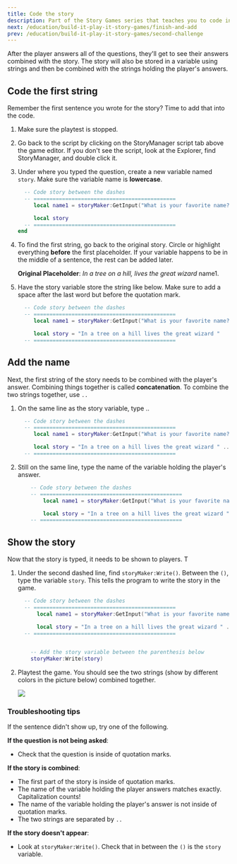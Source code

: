 ```yaml
---
title: Code the story
description: Part of the Story Games series that teaches you to code in Roblox. Use string variables and concatenation to code the story script.
next: /education/build-it-play-it-story-games/finish-and-add
prev: /education/build-it-play-it-story-games/second-challenge
---
```


After the player answers all of the questions, they'll get to see their answers combined with the story. The story will also be stored in a variable using strings and then be combined with the strings holding the player's answers.

## Code the first string

Remember the first sentence you wrote for the story? Time to add that into the code.

1. Make sure the playtest is stopped.
2. Go back to the script by clicking on the StoryManager script tab above the game editor. If you don't see the script, look at the Explorer, find StoryManager, and double click it.
3. Under where you typed the question, create a new variable named `story`. Make sure the variable name is **lowercase**.

   ```lua
     -- Code story between the dashes
     -- =============================================
        local name1 = storyMaker:GetInput("What is your favorite name?")

        local story
     -- =============================================
   end
   ```

4. To find the first string, go back to the original story. Circle or highlight everything **before** the first placeholder. If your variable happens to be in the middle of a sentence, the rest can be added later.

   **Original Placeholder**: _In a tree on a hill, lives the great wizard_ name1.

5. Have the story variable store the string like below. Make sure to add a space after the last word but before the quotation mark.

   ```lua
     -- Code story between the dashes
     -- =============================================
        local name1 = storyMaker:GetInput("What is your favorite name?")

        local story = "In a tree on a hill lives the great wizard "
     -- =============================================
   ```

## Add the name

Next, the first string of the story needs to be combined with the player's answer. Combining things together is called **concatenation**. To combine the two strings together, use `..`

1. On the same line as the story variable, type ..

   ```lua
     -- Code story between the dashes
     -- =============================================
        local name1 = storyMaker:GetInput("What is your favorite name?")

        local story = "In a tree on a hill lives the great wizard " ..
     -- =============================================
   ```

2. Still on the same line, type the name of the variable holding the player's answer.

   ```lua
       -- Code story between the dashes
       -- =============================================
           local name1 = storyMaker:GetInput("What is your favorite name?")

           local story = "In a tree on a hill lives the great wizard " .. name1
       -- =============================================
   ```

## Show the story

Now that the story is typed, it needs to be shown to players. T

1. Under the second dashed line, find `storyMaker:Write()`. Between the `()`, type the variable `story`. This tells the program to write the story in the game.

   ```lua
     -- Code story between the dashes
     -- =============================================
         local name1 = storyMaker:GetInput("What is your favorite name?")

         local story = "In a tree on a hill lives the great wizard " .. name1
     -- =============================================


       -- Add the story variable between the parenthesis below
       storyMaker:Write(story)
   ```

2. Playtest the game. You should see the two strings (show by different colors in the picture below) combined together.

   <img src="../../assets/education/story-games/wcc2018_annotatedStory.png" />

### Troubleshooting tips

If the sentence didn't show up, try one of the following.

**If the question is not being asked**:

- Check that the question is inside of quotation marks.

**If the story is combined**:

- The first part of the story is inside of quotation marks.
- The name of the variable holding the player answers matches exactly. Capitalization counts!
- The name of the variable holding the player's answer is not inside of quotation marks.
- The two strings are separated by `..`

**If the story doesn't appear**:

- Look at `storyMaker:Write()`. Check that in between the `()` is the `story` variable.
